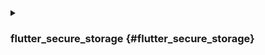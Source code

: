 <details>
<summary>

### flutter_secure_storage {#flutter_secure_storage}

</summary>

Usamos [flutter_secure_storage](https://pub.dev/packages/flutter_secure_storage) para implementar el almacenamiento seguro persistente de tokens multiplataforma. Bajo el capó:

- Se utiliza Keychain para iOS
- Se utiliza cifrado AES para Android.

### Configurar la versión de Android: {#config-android-version}

En [project]/android/app/build.gradle establece minSdkVersion a >= 18.

```kotlin
  android {
      ...

      defaultConfig {
          ...
          minSdkVersion 18
          ...
      }
  }
```

### Desactivar la copia de seguridad automática: {#disable-autobackup}

:::note

Por defecto, Android realiza copias de seguridad de los datos en Google Drive. Esto puede causar la excepción java.security.InvalidKeyException:Failed to unwrap key.

:::

Para evitar esto, puedes desactivar la copia de seguridad automática para tu aplicación o excluir sharedprefs de FlutterSecureStorage.

1. Para desactivar la copia de seguridad automática, ve a tu archivo de manifiesto de la aplicación y establece el valor booleano android:allowBackup:

   ```xml
   <manifest ... >
       ...
       <application
         android:allowBackup="false"
         android:fullBackupContent="false"
         ...
       >
           ...
       </application>
   </manifest>

   ```

2. Excluir sharedprefs de FlutterSecureStorage.

   Si necesitas habilitar el android:fullBackupContent para tu aplicación. Configura una regla de copia de seguridad para [excluir](https://developer.android.com/guide/topics/data/autobackup#IncludingFiles) las preferencias utilizadas por el plugin:

   ```xml
   <application ...
     android:fullBackupContent="@xml/backup_rules">
   </application>
   ```

   ```xml
   <?xml version="1.0" encoding="utf-8"?>
   <full-backup-content>
     <exclude domain="sharedpref" path="FlutterSecureStorage"/>
   </full-backup-content>
   ```

   Por favor, consulta [flutter_secure_storage](https://pub.dev/packages/flutter_secure_storage#configure-android-version) para más detalles.

</details>
